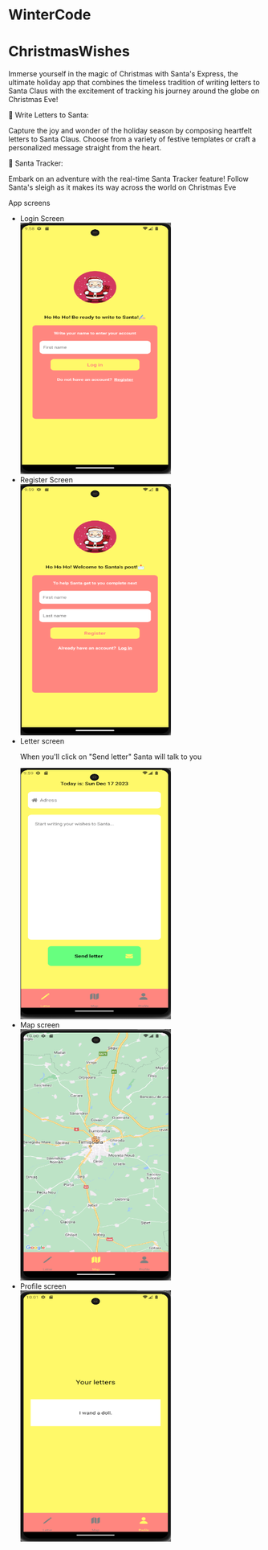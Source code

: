 # WinterCode
<h1>ChristmasWishes</h1>


<p>Immerse yourself in the magic of Christmas with Santa's Express, the ultimate holiday app that combines the timeless tradition of writing letters to Santa Claus with the excitement of tracking his journey around the globe on Christmas Eve!</p>
<h>📝 Write Letters to Santa:</h>
<p>Capture the joy and wonder of the holiday season by composing heartfelt letters to Santa Claus. Choose from a variety of festive templates or craft a personalized message straight from the heart.</p>
<h>🎅 Santa Tracker:</h>
<p>Embark on an adventure with the real-time Santa Tracker feature! Follow Santa's sleigh as it makes its way across the world on Christmas Eve</p>
<h>App screens</h>
<ul>
  <li>Login Screen</li>
   <img src ="./ChristmasWishes/pozeREADME/login.png" width = "300" height ="500"/> 
    <li>Register Screen</li>
    <img src ="./ChristmasWishes/pozeREADME/register.png" width = "300" height ="500"/> 
    <li>Letter screen</li>
  <p>When you'll click on "Send letter" Santa will talk to you</p>
    <img src ="./ChristmasWishes/pozeREADME/letter.png" width = "300" height ="500"/> 
    <li>Map screen</li>
    <img src ="./ChristmasWishes/pozeREADME/map.png" width = "300" height ="500"/> 
    <li>Profile screen</li>
    <img src ="./ChristmasWishes/pozeREADME/profile.png" width = "300" height ="500"/> 
</ul>
